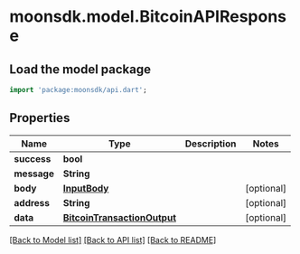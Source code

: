 # moonsdk.model.BitcoinAPIResponse

## Load the model package

```dart
import 'package:moonsdk/api.dart';
```

## Properties

| Name        | Type                                                        | Description | Notes       |
| ----------- | ----------------------------------------------------------- | ----------- | ----------- |
| **success** | **bool**                                                    |             |             |
| **message** | **String**                                                  |             |             |
| **body**    | [**InputBody**](inputbody.md)                               |             | \[optional] |
| **address** | **String**                                                  |             | \[optional] |
| **data**    | [**BitcoinTransactionOutput**](bitcointransactionoutput.md) |             | \[optional] |

[\[Back to Model list\]](./#documentation-for-models) [\[Back to API list\]](./#documentation-for-api-endpoints) [\[Back to README\]](./)
